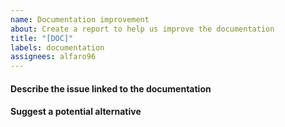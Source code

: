 ```yaml
---
name: Documentation improvement
about: Create a report to help us improve the documentation
title: "[DOC]"
labels: documentation
assignees: alfaro96
---
```


#### Describe the issue linked to the documentation

<!--
Tell us about the confusion introduced in the documentation.
-->

#### Suggest a potential alternative

<!--
Tell us how we could improve the documentation in this regard.
-->

